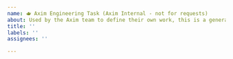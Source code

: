```yaml
---
name: 🫖 Axim Engineering Task (Axim Internal - not for requests)
about: Used by the Axim team to define their own work, this is a general task that doesn't fit into a specific repository (we follow a "ticket close to the code" philosophy whenever possible)
title: ''
labels: ''
assignees: ''

---
```



